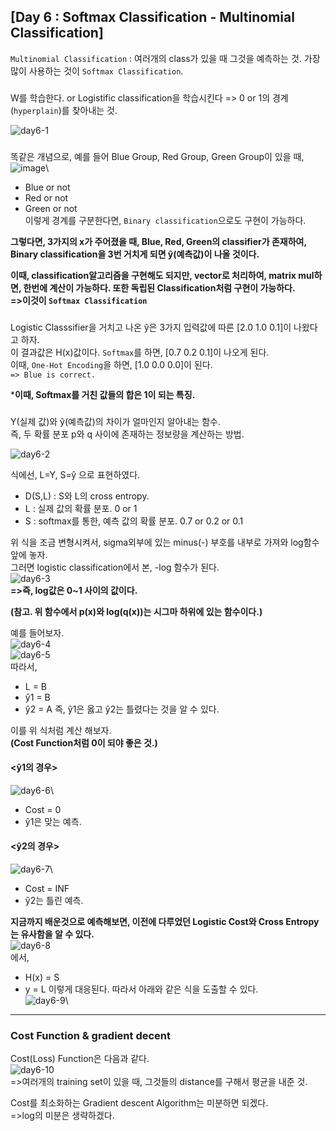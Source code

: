## [Day 6 : Softmax Classification - Multinomial Classification]

```Multinomial Classification``` : 여러개의 class가 있을 때 그것을 예측하는 것. 가장 많이 사용하는 것이 ```Softmax Classification```.

### <Logistic Classification>

W를 학습한다. or Logistific classification을 학습시킨다 => 0 or 1의 경계(```hyperplain```)를 찾아내는 것.

![day6-1](image_File/day6-1.png)

### <Multinomial Classification>

똑같은 개념으로, 예를 들어 Blue Group, Red Group, Green Group이 있을 때,\
![image](https://shapeofdata.files.wordpress.com/2013/06/multiava.png)\
- Blue or not
- Red or not
- Green or not\
이렇게 경계를 구분한다면, ```Binary classification```으로도 구현이 가능하다.

**그렇다면, 3가지의 x가 주어졌을 때, Blue, Red, Green의 classifier가 존재하여, Binary classification을 3번 거치게 되면 ŷ(예측값)이 나올 것이다.**

**이때, classification알고리즘을 구현해도 되지만, vector로 처리하여, matrix mul하면, 한번에 계산이 가능하다. 또한 독립된 Classification처럼 구현이 가능하다.\
=>이것이 ```Softmax Classification```**

### <Softmax Classification>

Logistic Classsifier을 거치고 나온 ŷ은 3가지 입력값에 따른 [2.0  1.0  0.1]이 나왔다고 하자.\
이 결과값은 H(x)값이다. ```Softmax```를 하면, [0.7  0.2  0.1]이 나오게 된다.\
이때, ```One-Hot Encoding```을 하면, [1.0   0.0   0.0]이 된다.\
```=> Blue is correct.```

***이때, Softmax를 거친 값들의 합은 1이 되는 특징.**

### <Cross Entropy>

Y(실제 값)와 ŷ(예측값)의 차이가 얼마인지 알아내는 함수.\
즉, 두 확률 분포 p와 q 사이에 존재하는 정보량을 계산하는 방법.

![day6-2](image_File/day6-2.png)

식에선, L=Y, S=ŷ 으로 표현하였다.
- D(S,L) : S와 L의 cross entropy.
- L : 실제 값의 확률 분포.  0 or 1
- S : softmax를 통한, 예측 값의 확률 분포.  0.7 or 0.2 or 0.1

위 식을 조금 변형시켜서, sigma외부에 있는 minus(-) 부호를 내부로 가져와 log함수 앞에 놓자.\
그러면 logistic classification에서 본, -log 함수가 된다.\
![day6-3](image_File/day6-3.png)\
**=>즉, log값은 0~1 사이의 값이다.**

**(참고. 위 함수에서 p(x)와 log(q(x))는 시그마 하위에 있는 함수이다.)**

예를 들어보자.\
![day6-4](image_File/day6-4.png)\
![day6-5](image_File/day6-5.png)\
따라서,
- L = B
- ŷ1 = B
- ŷ2 = A
즉, ŷ1은 옳고 ŷ2는 틀렸다는 것을 알 수 있다.

이를 위 식처럼 계산 해보자.\
**(Cost Function처럼 0이 되야 좋은 것.)**

#### <ŷ1의 경우>
![day6-6](image_File/day6-6.png)\
- Cost = 0
- ŷ1은 맞는 예측.

#### <ŷ2의 경우>
![day6-7](image_File/day6-7.png)\
- Cost = INF
- ŷ2는 틀린 예측.

**지금까지 배운것으로 예측해보면, 이전에 다루었던 Logistic Cost와 Cross Entropy는 유사함을 알 수 있다.**\
![day6-8](image_File/day6-8.png)\
에서, 
- H(x) = S
- y = L
이렇게 대응된다. 따라서 아래와 같은 식을 도출할 수 있다.\
![day6-9](image_File/day6-9.png)\
****
### Cost Function & gradient decent

Cost(Loss) Function은 다음과 같다.\
![day6-10](image_File/day6-10.png)\
=>여러개의 training set이 있을 때, 그것들의 distance를 구해서 평균을 내준 것.

Cost를 최소화하는 Gradient descent Algorithm는 미분하면 되겠다.\
=>log의 미분은 생략하겠다.